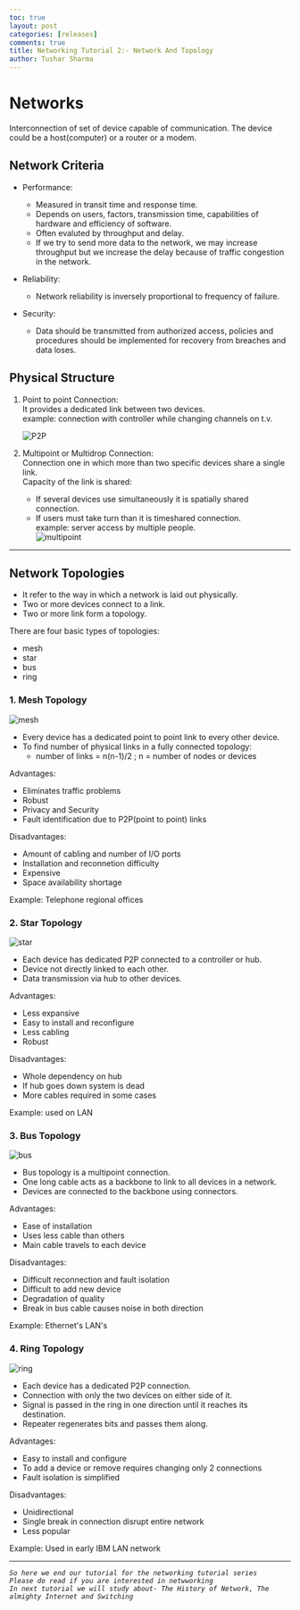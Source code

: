 ```yaml
---
toc: true
layout: post
categories: [releases]
comments: true
title: Networking Tutorial 2:- Network And Topology
author: Tushar Sharma
---
```

# Networks  
Interconnection of set of device capable of communication. The device could be a host(computer) or a router or a modem.

## Network Criteria
* Performance:   
  * Measured in transit time and response time.
  * Depends on users, factors, transmission time, capabilities of hardware and efficiency of software.
  * Often evaluted by throughput and delay.
  * If we try to send more data to the network, we may increase throughput but we increase the delay because of traffic congestion in the network.

* Reliability:  
  * Network reliability is inversely proportional to frequency of failure.

* Security:  
  * Data should be transmitted from authorized access, policies and procedures should be implemented for recovery from breaches and data loses.

## Physical Structure  
1. Point to point Connection:  
   It provides a dedicated link between two devices.  
   example: connection with controller while changing channels on t.v.

   ![P2P]()
2. Multipoint or Multidrop Connection:  
   Connection one in which more than two specific devices share a single link.  
   Capacity of the link is shared:  
   * If several devices use simultaneously it is spatially shared connection.
   * If users must take turn than it is timeshared connection.  
   example: server access by multiple people.  
   ![multipoint]()
  --- ---  
## Network Topologies 
* It refer to the way in which a network is laid out physically.   
* Two or more devices connect to a link.  
* Two or more link form a topology.
  
There are four basic types of topologies:   
* mesh 
* star
* bus
* ring

### 1. Mesh Topology  
  ![mesh]()
* Every device has a dedicated point to point link to every other device.  
* To find number of physical links in a fully connected topology:  
  * number of links = n(n-1)/2 ; n = number of nodes or devices

Advantages:  
* Eliminates traffic problems
* Robust
* Privacy and Security
* Fault identification due to P2P(point to point) links

Disadvantages:  
* Amount of cabling and number of I/O ports
* Installation and reconnetion difficulty
* Expensive
* Space availability shortage

Example: Telephone regional offices 

### 2. Star Topology
  ![star]()
* Each device has dedicated P2P connected to a controller or hub.
* Device not directly linked to each other.
* Data transmission via hub to other devices.

Advantages:  
* Less expansive 
* Easy to install and reconfigure
* Less cabling
* Robust

Disadvantages:  
* Whole dependency on hub
* If hub goes down system is dead
* More cables required in some cases
  
Example: used on LAN

### 3. Bus Topology
  ![bus]()   
* Bus topology is a multipoint connection.
* One long cable acts as a backbone to link to all devices in a network.
* Devices are connected to the backbone using connectors.
  
Advantages:  
* Ease of installation
* Uses less cable than others
* Main cable travels to each device

Disadvantages:  
* Difficult reconnection and fault isolation
* Difficult to add new device
* Degradation of quality 
* Break in bus cable causes noise in both direction

Example: Ethernet's LAN's

### 4. Ring Topology
  ![ring]()
* Each device has a dedicated P2P connection.
* Connection with only the two devices on either side of it.
* Signal is passed in the ring in one direction until it reaches its destination.
* Repeater regenerates bits and passes them  along.
  
Advantages:  
* Easy to install and configure
* To add a device or remove requires changing only 2 connections
* Fault isolation is simplified 

Disadvantages:   
* Unidirectional 
* Single break in connection disrupt entire network
* Less popular
  
Example:  Used in early IBM LAN network

--- --- 
*`So here we end our tutorial for the networking tutorial series `*  
*`Please do read if you are interested in netwworking`*  
*`In next tutorial we will study about- The History of Network, The almighty Internet and Switching`*

  